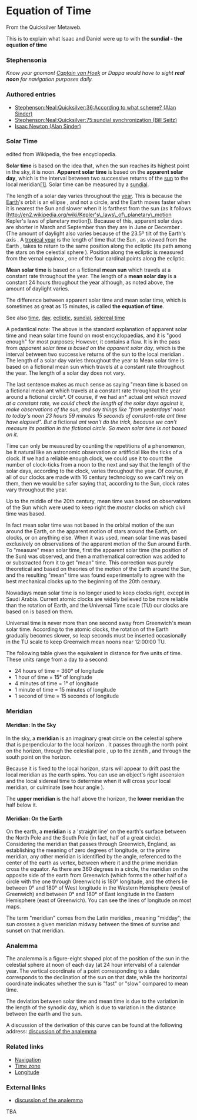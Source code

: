 
# Equation of Time

From the Quicksilver Metaweb.

This is to explain what Isaac and Daniel were up to with the **sundial - the equation of time**
### Stephensonia


*Know your gnomon! [Captain van Hoek](/stephenson-neal-quicksilver-captain-van-hoek) or Dappa would have to sight **real noon** for navigation purposes daily.*

### Authored entries


* [Stephenson:Neal:Quicksilver:36:According to what scheme? (Alan Sinder)](/stephenson-neal-quicksilver-36-according-to-what-scheme-alan-sinder)
* [Stephenson:Neal:Quicksilver:75:sundial synchronization (Bill Seitz)](/stephenson-neal-quicksilver-75-sundial-synchronization-bill-seitz)
* [Isaac Newton (Alan Sinder)](/isaac-newton-alan-sinder)


### Solar Time


edited from Wikipedia, the free encyclopedia. 

**Solar time** is based on the idea that, when the sun reaches its highest point in the sky, it is noon. **Apparent solar time** is based on the **apparent solar day**, which is the interval between two successive returns of the [sun](/http-en-wikipedia-org-wiki-sun) to the local meridian[[1]](/http-en2-wikipedia-org-wiki-meridian). Solar time can be measured by a [sundial](/http-en-wikipedia-org-wiki-sundial).

The length of a solar day varies throughout the [year](/http-en2-wikipedia-org-wiki-year). This is because the [Earth](/http-en-wikipedia-org-wiki-earth)'s orbit is an ellipse , and not a circle, and the Earth moves faster when it is nearest the Sun and slower when it is farthest from the sun (as it follows [http://en2.wikipedia.org/wiki/Kepler's\_laws\_of\_planetary\_motion Kepler's laws of planetary motion]). Because of this, apparent solar days are shorter in March and September than they are in June or December . (The amount of daylight also varies because of the 23.5º tilt of the Earth's axis . A [tropical year](/http-en-wikipedia-org-wiki-tropical-year) is the length of time that the Sun , as viewed from the Earth , takes to return to the same position along the ecliptic (its path among the stars on the celestial sphere ). Position along the ecliptic is measured from the vernal equinox , one of the four cardinal points along the ecliptic. 

**Mean solar time** is based on a fictional **mean sun** which travels at a constant rate throughout the year. The length of a **mean solar day** is a constant 24 hours throughout the year although, as noted above, the amount of daylight varies. 

The difference between apparent solar time and mean solar time, which is sometimes as great as 15 minutes, is called **the equation of time**.

See also [time](/http-en-wikipedia-org-wiki-time), [day](/http-en-wikipedia-org-wiki-day), [ecliptic](/http-en-wikipedia-org-wiki-ecliptic), [sundial](/http-en-wikipedia-org-wiki-sundial), [sidereal time](/http-en-wikipedia-org-wiki-sidereal-time)

A pedantical note: The above is the standard explanation of apparent solar time and mean solar time found on most encyclopaedias, and it is "good enough" for most purposes; However, it contains a flaw. It is in the pass from *apparent solar time is based on the apparent solar day*, which is the interval between two successive returns of the sun to the local meridian . The length of a solar day varies throughout the year *to* Mean solar time is based on a fictional mean sun which travels at a constant rate throughout the year. The length of a solar day does not vary. 

The last sentence makes as much sense as saying "mean time is based on a fictional mean ant which travels at a constant rate throughout the year around a fictional circle*. Of course, if we had an* actual *ant which moved at a constant rate, we could check the length of the solar days against it, make observations of the sun, and say things like "from yesterdays' noon to today's noon 23 hours 59 minutes 15 seconds of constant-rate ant time have elapsed". But a* fictional *ant won't do the trick, because we can't measure its position in the fictional circle. So mean solar time is not based on it.* 

Time can only be measured by counting the repetitions of a phenomenon, be it natural like an astronomic observation or artifficial like the ticks of a clock. If we had a reliable enough clock, we could use it to count the number of clock-ticks from a noon to the next and say that the length of the solar days, according to the clock, varies throughout the year. Of course, if all of our clocks are made with 16 century technology so we can't rely on them, then we would be safer saying that, according to the Sun, clock rates vary throughout the year. 

Up to the middle of the 20th century, mean time was based on observations of the Sun which were used to keep right the *master* clocks on which civil time was based. 

In fact mean solar time was not based in the orbital motion of the sun around the Earth, on the apparent motion of stars around the Earth, on clocks, or on anything else. When it was used, mean solar time was based exclusively on observations of the apparent motion of the Sun around Earth. To "measure" mean solar time, first the apparent solar time (the position of the Sun) was observed, and then a mathematical correction was added to or substracted from it to get "mean" time. This correction was purely theoretical and based on theories of the motion of the Earth around the Sun, and the resulting "mean" time was found experimentally to agree with the best mechanical clocks up to the beginning of the 20th century. 

Nowadays mean solar time is no longer used to keep clocks right, except in Saudi Arabia. Current atomic clocks are widely believed to be more reliable than the rotation of Earth, and the Universal Time scale (TU) our clocks are based on is based on them.

Universal time is never more than one second away from Greenwich's mean solar time. According to the atomic clocks, the rotation of the Earth gradually becomes slower, so leap seconds must be inserted occasionally in the TU scale to keep Greenwich mean noons near 12:00:00 TU.

The following table gives the equivalent in distance for five units of time. These units range from a day to a second: 

* 24 hours of time = 360° of longitude
* 1 hour of time = 15° of longitude
* 4 minutes of time = 1° of longitude
* 1 minute of time = 15 minutes of longitude
* 1 second of time = 15 seconds of longitude


### Meridian


#### Meridian: In the Sky

 
In the sky, a **meridian** is an imaginary great circle on the celestial sphere that is perpendicular to the local horizon . It passes through the north point on the horizon, through the celestial pole , up to the zenith , and through the south point on the horizon. 

Because it is fixed to the local horizon, stars will appear to drift past the local meridian as the earth spins. You can use an object's right ascension and the local sidereal time to determine when it will cross your local meridian, or culminate (see hour angle ). 

The **upper meridian** is the half above the horizon, the **lower meridian** the half below it. 

#### Meridian: On the Earth

 
On the earth, a **meridian** is a 'straight line' on the earth's surface between the North Pole and the South Pole (in fact, half of a great circle). Considering the meridian that passes through Greenwich, England, as establishing the meaning of zero degrees of longitude, or the prime meridian, any other meridian is identified by the angle, referenced to the center of the earth as vertex, between where it and the prime meridian cross the equator. As there are 360 degrees in a circle, the meridian on the opposite side of the earth from Greenwich (which forms the other half of a circle with the one through Greenwich) is 180° longitude, and the others lie between 0° and 180° of West longitude in the Western Hemisphere (west of Greenwich) and between 0° and 180° of East longitude in the Eastern Hemisphere (east of Greenwich). You can see the lines of longitude on most maps. 

The term "meridian" comes from the Latin meridies , meaning "midday"; the sun crosses a given meridian midway between the times of sunrise and sunset on that meridian.

### Analemma


The analemma is a figure-eight shaped plot of the position of the sun in the celestial sphere at noon of each day (at 24 hour intervals) of a calendar year. The vertical coordinate of a point corresponding to a date corresponds to the declination of the sun on that date, while the horizontal coordinate indicates whether the sun is "fast" or "slow" compared to mean time. 

The deviation between solar time and mean time is due to the variation in the length of the synodic day, which is due to variation in the distance between the earth and the sun.

A discussion of the derivation of this curve can be found at the following address: [discussion of the analemma](/http-astro-isi-edu-games-analemma-html)

### Related links


* [Navigation](/navigation)
* [Time zone](/time-zone)
* [Longitude](/longitude)


### External links


* [discussion of the analemma](/http-astro-isi-edu-games-analemma-html)

TBA
